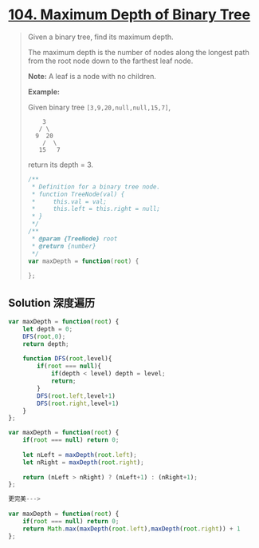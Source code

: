# [104. Maximum Depth of Binary Tree](https://leetcode.com/problems/maximum-depth-of-binary-tree/)

> Given a binary tree, find its maximum depth.
>
> The maximum depth is the number of nodes along the longest path from the root node down to the farthest leaf node.
>
> **Note:** A leaf is a node with no children.
>
> **Example:**
>
> Given binary tree `[3,9,20,null,null,15,7]`,
>
> ```
>     3
>    / \
>   9  20
>     /  \
>    15   7
> ```
>
> return its depth = 3.
>
> ```javascript
> /**
>  * Definition for a binary tree node.
>  * function TreeNode(val) {
>  *     this.val = val;
>  *     this.left = this.right = null;
>  * }
>  */
> /**
>  * @param {TreeNode} root
>  * @return {number}
>  */
> var maxDepth = function(root) {
>     
> };
> ```
>
> 

## Solution 深度遍历

```javascript
var maxDepth = function(root) {
    let depth = 0;
    DFS(root,0);
    return depth;
    
    function DFS(root,level){
        if(root === null){
            if(depth < level) depth = level;
            return;
        } 
        DFS(root.left,level+1)
        DFS(root.right,level+1)
    }
};
```



```javascript
var maxDepth = function(root) {
    if(root === null) return 0;
    
    let nLeft = maxDepth(root.left);
    let nRight = maxDepth(root.right);
    
    return (nLeft > nRight) ? (nLeft+1) : (nRight+1);
};

更完美--->
    
var maxDepth = function(root) {
    if(root === null) return 0;
    return Math.max(maxDepth(root.left),maxDepth(root.right)) + 1
};
```

